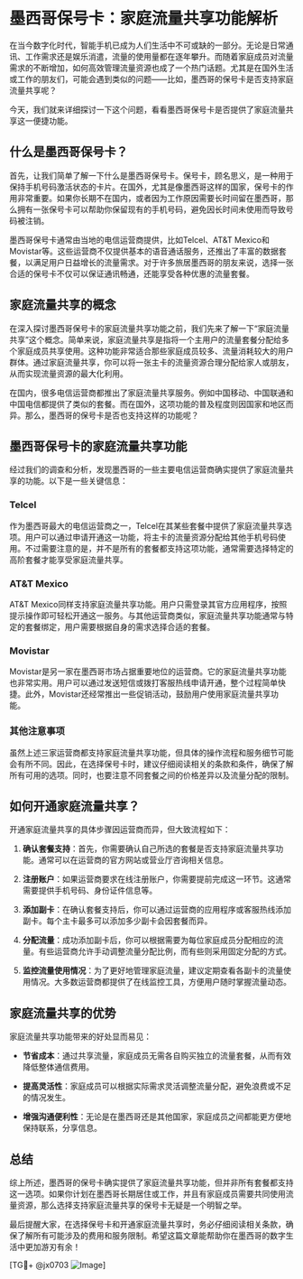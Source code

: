 # 墨西哥保号卡：家庭流量共享功能解析

在当今数字化时代，智能手机已成为人们生活中不可或缺的一部分。无论是日常通讯、工作需求还是娱乐消遣，流量的使用量都在逐年攀升。而随着家庭成员对流量需求的不断增加，如何高效管理流量资源也成了一个热门话题。尤其是在国外生活或工作的朋友们，可能会遇到类似的问题——比如，墨西哥的保号卡是否支持家庭流量共享呢？

今天，我们就来详细探讨一下这个问题，看看墨西哥保号卡是否提供了家庭流量共享这一便捷功能。

## 什么是墨西哥保号卡？

首先，让我们简单了解一下什么是墨西哥保号卡。保号卡，顾名思义，是一种用于保持手机号码激活状态的卡片。在国外，尤其是像墨西哥这样的国家，保号卡的作用非常重要。如果你长期不在国内，或者因为工作原因需要长时间留在墨西哥，那么拥有一张保号卡可以帮助你保留现有的手机号码，避免因长时间未使用而导致号码被注销。

墨西哥保号卡通常由当地的电信运营商提供，比如Telcel、AT&T Mexico和Movistar等。这些运营商不仅提供基本的语音通话服务，还推出了丰富的数据套餐，以满足用户日益增长的流量需求。对于许多旅居墨西哥的朋友来说，选择一张合适的保号卡不仅可以保证通讯畅通，还能享受各种优惠的流量套餐。

## 家庭流量共享的概念

在深入探讨墨西哥保号卡的家庭流量共享功能之前，我们先来了解一下“家庭流量共享”这个概念。简单来说，家庭流量共享是指将一个主用户的流量套餐分配给多个家庭成员共享使用。这种功能非常适合那些家庭成员较多、流量消耗较大的用户群体。通过家庭流量共享，你可以将一张主卡的流量资源合理分配给家人或朋友，从而实现流量资源的最大化利用。

在国内，很多电信运营商都推出了家庭流量共享服务。例如中国移动、中国联通和中国电信都提供了类似的套餐。而在国外，这项功能的普及程度则因国家和地区而异。那么，墨西哥的保号卡是否也支持这样的功能呢？

## 墨西哥保号卡的家庭流量共享功能

经过我们的调查和分析，发现墨西哥的一些主要电信运营商确实提供了家庭流量共享的功能。以下是一些关键信息：

### Telcel
作为墨西哥最大的电信运营商之一，Telcel在其某些套餐中提供了家庭流量共享选项。用户可以通过申请开通这一功能，将主卡的流量资源分配给其他手机号码使用。不过需要注意的是，并不是所有的套餐都支持这项功能，通常需要选择特定的高阶套餐才能享受家庭流量共享。

### AT&T Mexico
AT&T Mexico同样支持家庭流量共享功能。用户只需登录其官方应用程序，按照提示操作即可轻松开通这一服务。与其他运营商类似，家庭流量共享功能通常与特定的套餐绑定，用户需要根据自身的需求选择合适的套餐。

### Movistar
Movistar是另一家在墨西哥市场占据重要地位的运营商。它的家庭流量共享功能也非常实用。用户可以通过发送短信或拨打客服热线申请开通，整个过程简单快捷。此外，Movistar还经常推出一些促销活动，鼓励用户使用家庭流量共享功能。

### 其他注意事项
虽然上述三家运营商都支持家庭流量共享功能，但具体的操作流程和服务细节可能会有所不同。因此，在选择保号卡时，建议仔细阅读相关的条款和条件，确保了解所有可用的选项。同时，也要注意不同套餐之间的价格差异以及流量分配的限制。

## 如何开通家庭流量共享？

开通家庭流量共享的具体步骤因运营商而异，但大致流程如下：

1. **确认套餐支持**：首先，你需要确认自己所选的套餐是否支持家庭流量共享功能。通常可以在运营商的官方网站或营业厅咨询相关信息。
   
2. **注册账户**：如果运营商要求在线注册账户，你需要提前完成这一环节。这通常需要提供手机号码、身份证件信息等。

3. **添加副卡**：在确认套餐支持后，你可以通过运营商的应用程序或客服热线添加副卡。每个主卡最多可以添加多少副卡会因套餐而异。

4. **分配流量**：成功添加副卡后，你可以根据需要为每位家庭成员分配相应的流量。有些运营商允许手动调整流量分配比例，而有些则采用固定分配的方式。

5. **监控流量使用情况**：为了更好地管理家庭流量，建议定期查看各副卡的流量使用情况。大多数运营商都提供了在线监控工具，方便用户随时掌握流量动态。

## 家庭流量共享的优势

家庭流量共享功能带来的好处显而易见：

- **节省成本**：通过共享流量，家庭成员无需各自购买独立的流量套餐，从而有效降低整体通信费用。
  
- **提高灵活性**：家庭成员可以根据实际需求灵活调整流量分配，避免浪费或不足的情况发生。

- **增强沟通便利性**：无论是在墨西哥还是其他国家，家庭成员之间都能更方便地保持联系，分享信息。

## 总结

综上所述，墨西哥的保号卡确实提供了家庭流量共享功能，但并非所有套餐都支持这一选项。如果你计划在墨西哥长期居住或工作，并且有家庭成员需要共同使用流量资源，那么选择支持家庭流量共享的保号卡无疑是一个明智之举。

最后提醒大家，在选择保号卡和开通家庭流量共享时，务必仔细阅读相关条款，确保了解所有可能涉及的费用和服务限制。希望这篇文章能帮助你在墨西哥的数字生活中更加游刃有余！

[TG💪+ @jx0703 ![Image](https://github.com/user-attachments/assets/dbca1d08-cadb-493c-b0ec-ad6f7a83f270)]